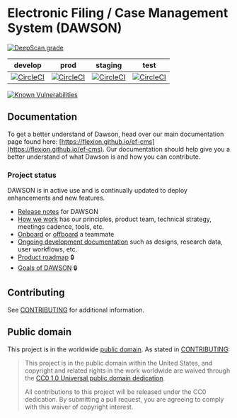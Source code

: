 # Electronic Filing / Case Management System (DAWSON)

[![DeepScan grade](https://deepscan.io/api/teams/8976/projects/17137/branches/383813/badge/grade.svg)](https://deepscan.io/dashboard#view=project&tid=8976&pid=17137&bid=383813)

| develop | prod | staging | test |
| ------- | ------ | ------- | ---- |
| [![CircleCI](https://circleci.com/gh/flexion/ef-cms/tree/develop.svg?style=svg)](https://circleci.com/gh/flexion/ef-cms/tree/develop) | [![CircleCI](https://circleci.com/gh/ustaxcourt/ef-cms/tree/prod.svg?style=svg)](https://circleci.com/gh/ustaxcourt/ef-cms/tree/prod) | [![CircleCI](https://circleci.com/gh/ustaxcourt/ef-cms/tree/staging.svg?style=svg)](https://circleci.com/gh/ustaxcourt/ef-cms/tree/staging) | [![CircleCI](https://circleci.com/gh/ustaxcourt/ef-cms/tree/test.svg?style=svg)](https://circleci.com/gh/ustaxcourt/ef-cms/tree/test) |

[![Known Vulnerabilities](https://snyk.io//test/github/flexion/ef-cms/badge.svg?targetFile=package.json)](https://snyk.io//test/github/flexion/ef-cms?targetFile=package.json)

## Documentation

To get a better understand of Dawson, head over our main documentation page found here: [https://flexion.github.io/ef-cms](https://flexion.github.io/ef-cms).  Our documentation should help give you a better understand of what Dawson is and how you can contribute.

### Project status

DAWSON is in active use and is continually updated to deploy enhancements and new features.

- [Release notes](https://www.ustaxcourt.gov/release_notes.html) for DAWSON
- [How we work](./docs/additional-resources/how-we-work.md) has our principles, product team, technical strategy, meetings cadence, tools, etc.
- [Onboard](https://github.com/ustaxcourt/ef-cms/issues/new?template=onboarding.md) or [offboard](https://github.com/ustaxcourt/ef-cms/issues/new?template=offboarding.md) a teammate
- [Ongoing development documentation](./docs/wiki/README.md) such as designs, research data, user workflows, etc.
- [Product roadmap](https://docs.google.com/document/d/1g3D1zPNQqVsWhJ6uGIVcHA04IdBHgYcOCm9roaSfFNk/edit) 🔒
- [Goals of DAWSON](https://docs.google.com/document/d/1xCh1hbXjJItOWlQ2MH-GDDc0KWho88KKcHfUJcpHkSs/edit) 🔒


## Contributing

See [CONTRIBUTING](CONTRIBUTING.md) for additional information.


## Public domain

This project is in the worldwide [public domain](LICENSE.md). As stated in [CONTRIBUTING](CONTRIBUTING.md):

> This project is in the public domain within the United States, and copyright and related rights in the work worldwide are waived through the [CC0 1.0 Universal public domain dedication](https://creativecommons.org/publicdomain/zero/1.0/).
>
> All contributions to this project will be released under the CC0 dedication. By submitting a pull request, you are agreeing to comply with this waiver of copyright interest.

